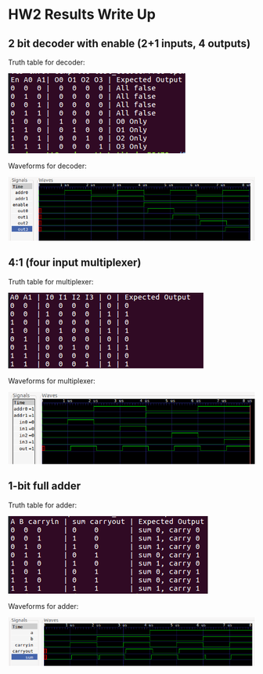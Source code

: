 # HW2 Results Write Up

## 2 bit decoder with enable (2+1 inputs, 4 outputs)

Truth table for decoder:

![](decoder.png)

Waveforms for decoder:

![](decoderwaves.png)

## 4:1 (four input multiplexer)

Truth table for multiplexer:

![](multiplexer.png)

Waveforms for multiplexer:

![](multiplexerwaves.png)

## 1-bit full adder

Truth table for adder:

![](adder.png)

Waveforms for adder:

![](adderwaves.png)
